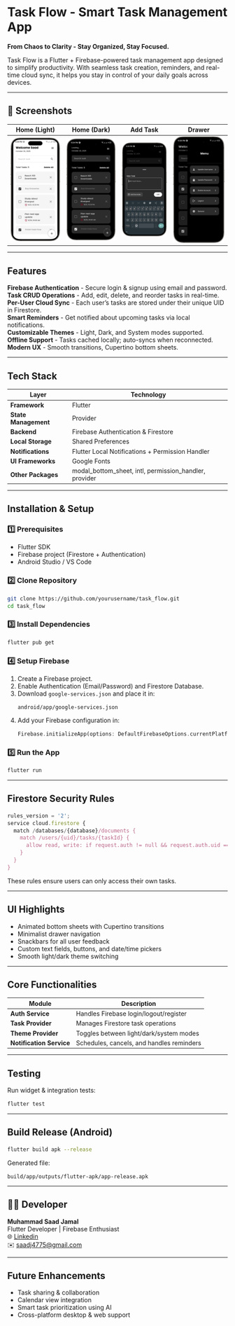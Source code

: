 # Task Flow - Smart Task Management App

**From Chaos to Clarity - Stay Organized, Stay Focused.**

Task Flow is a Flutter + Firebase-powered task management app designed to simplify productivity. With seamless task creation, reminders, and real-time cloud sync, it helps you stay in control of your daily goals across devices.

---

## 📱 Screenshots

| Home (Light) | Home (Dark) | Add Task | Drawer |
|---------------|--------------|-----------|---------|
| ![Home Light](assets/home_light.png) | ![Home Dark](assets/home_dark.png) | ![Add Task](assets/add_task.png) | ![Drawer](assets/drawer.png) |


---

## Features

**Firebase Authentication** - Secure login & signup using email and password.  
**Task CRUD Operations** - Add, edit, delete, and reorder tasks in real-time.  
**Per-User Cloud Sync** - Each user’s tasks are stored under their unique UID in Firestore.  
**Smart Reminders** - Get notified about upcoming tasks via local notifications.  
**Customizable Themes** - Light, Dark, and System modes supported.  
**Offline Support** - Tasks cached locally; auto-syncs when reconnected.  
**Modern UX** - Smooth transitions, Cupertino bottom sheets.  

---

## Tech Stack

| Layer | Technology |
|--------|-------------|
| **Framework** | Flutter |
| **State Management** | Provider |
| **Backend** | Firebase Authentication & Firestore |
| **Local Storage** | Shared Preferences |
| **Notifications** | Flutter Local Notifications + Permission Handler |
| **UI Frameworks** | Google Fonts |
| **Other Packages** | modal_bottom_sheet, intl, permission_handler, provider |

---

## Installation & Setup

### 1️⃣ Prerequisites
- Flutter SDK  
- Firebase project (Firestore + Authentication)  
- Android Studio / VS Code  

### 2️⃣ Clone Repository
```bash
git clone https://github.com/yourusername/task_flow.git
cd task_flow
```

### 3️⃣ Install Dependencies
```bash
flutter pub get
```

### 4️⃣ Setup Firebase
1. Create a Firebase project.  
2. Enable Authentication (Email/Password) and Firestore Database.  
3. Download `google-services.json` and place it in:  
   ```
   android/app/google-services.json
   ```
4. Add your Firebase configuration in:  
   ```dart
   Firebase.initializeApp(options: DefaultFirebaseOptions.currentPlatform);
   ```

### 5️⃣ Run the App
```bash
flutter run
```

---

## Firestore Security Rules

```js
rules_version = '2';
service cloud.firestore {
  match /databases/{database}/documents {
    match /users/{uid}/tasks/{taskId} {
      allow read, write: if request.auth != null && request.auth.uid == uid;
    }
  }
}
```

These rules ensure users can only access their own tasks.

---

## UI Highlights

- Animated bottom sheets with Cupertino transitions  
- Minimalist drawer navigation  
- Snackbars for all user feedback  
- Custom text fields, buttons, and date/time pickers  
- Smooth light/dark theme switching  

---

## Core Functionalities

| Module | Description |
|--------|-------------|
| **Auth Service** | Handles Firebase login/logout/register |
| **Task Provider** | Manages Firestore task operations |
| **Theme Provider** | Toggles between light/dark/system modes |
| **Notification Service** | Schedules, cancels, and handles reminders |

---

## Testing

Run widget & integration tests:

```bash
flutter test
```

---

## Build Release (Android)

```bash
flutter build apk --release
```

Generated file:  
```
build/app/outputs/flutter-apk/app-release.apk
```

---

## 👨‍💻 Developer

**Muhammad Saad Jamal**  
Flutter Developer | Firebase Enthusiast  
🌐 [Linkedin](https://www.linkedin.com/in/muhammadsaadjamal/)  
✉️ saadj4775@gmail.com  

---

## Future Enhancements

- Task sharing & collaboration  
- Calendar view integration  
- Smart task prioritization using AI  
- Cross-platform desktop & web support  
